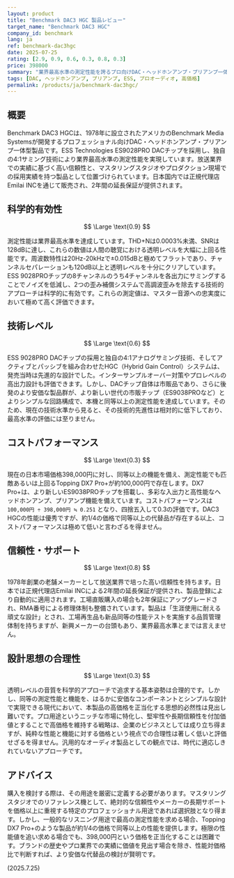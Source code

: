 ```yaml
---
layout: product
title: "Benchmark DAC3 HGC 製品レビュー"
target_name: "Benchmark DAC3 HGC"
company_id: benchmark
lang: ja
ref: benchmark-dac3hgc
date: 2025-07-25
rating: [2.9, 0.9, 0.6, 0.3, 0.8, 0.3]
price: 398000
summary: "業界最高水準の測定性能を誇るプロ向けDAC・ヘッドホンアンプ・プリアンプ一体型機。しかし、約1/4の価格で同等以上の機能・性能を持つ代替品が存在するため、コストパフォーマンスと設計思想の合理性は著しく低い評価となる。"
tags: [DAC, ヘッドホンアンプ, プリアンプ, ESS, プロオーディオ, 高価格]
permalink: /products/ja/benchmark-dac3hgc/
---
```


## 概要

Benchmark DAC3 HGCは、1978年に設立されたアメリカのBenchmark Media Systemsが開発するプロフェッショナル向けDAC・ヘッドホンアンプ・プリアンプ一体型製品です。ESS Technologies ES9028PRO DACチップを採用し、独自の4:1サミング技術により業界最高水準の測定性能を実現しています。放送業界での実績に基づく高い信頼性と、マスタリングスタジオやプロダクション現場での採用実績を持つ製品として位置づけられています。日本国内では正規代理店Emilai INCを通じて販売され、2年間の延長保証が提供されます。

## 科学的有効性

$$ \Large \text{0.9} $$

測定性能は業界最高水準を達成しています。THD+Nは0.0003%未満、SNRは128dBに達し、これらの数値は人間の聴覚における透明レベルを大幅に上回る性能です。周波数特性は20Hz-20kHzで±0.015dBと極めてフラットであり、チャンネルセパレーションも120dB以上と透明レベルを十分にクリアしています。ESS 9028PROチップの8チャンネルのうち4チャンネルを各出力にサミングすることでノイズを低減し、2つの歪み補償システムで高調波歪みを除去する技術的アプローチは科学的に有効です。これらの測定値は、マスター音源への忠実度において極めて高く評価できます。

## 技術レベル

$$ \Large \text{0.6} $$

ESS 9028PRO DACチップの採用と独自の4:1アナログサミング技術、そしてアクティブとパッシブを組み合わせたHGC（Hybrid Gain Control）システムは、発売当時は先進的な設計でした。インターサンプルオーバー対策やプロレベルの高出力設計も評価できます。しかし、DACチップ自体は市販品であり、さらに後発のより安価な製品群が、より新しい世代の市販チップ（ES9038PROなど）とよりシンプルな回路構成で、本機と同等以上の測定性能を達成しています。そのため、現在の技術水準から見ると、その技術的先進性は相対的に低下しており、最高水準の評価には至りません。

## コストパフォーマンス

$$ \Large \text{0.3} $$

現在の日本市場価格398,000円に対し、同等以上の機能を備え、測定性能でも匹敵あるいは上回るTopping DX7 Pro+が約100,000円で存在します。DX7 Pro+は、より新しいES9038PROチップを搭載し、多彩な入出力と高性能なヘッドホンアンプ、プリアンプ機能を備えています。コストパフォーマンスは `100,000円 ÷ 398,000円 ≒ 0.251` となり、四捨五入して0.3の評価です。DAC3 HGCの性能は優秀ですが、約1/4の価格で同等以上の代替品が存在する以上、コストパフォーマンスは極めて低いと言わざるを得ません。

## 信頼性・サポート

$$ \Large \text{0.8} $$

1978年創業の老舗メーカーとして放送業界で培った高い信頼性を持ちます。日本では正規代理店Emilai INCによる2年間の延長保証が提供され、製品登録により自動的に適用されます。工場直販購入の場合も2年保証にアップグレードされ、RMA番号による修理体制も整備されています。製品は「生涯使用に耐える頑丈な設計」とされ、工場再生品も新品同等の性能テストを実施する品質管理体制を持ちますが、新興メーカーの台頭もあり、業界最高水準とまでは言えません。

## 設計思想の合理性

$$ \Large \text{0.3} $$

透明レベルの音質を科学的アプローチで追求する基本姿勢は合理的です。しかし、同等の測定性能と機能を、はるかに安価なコンポーネントとシンプルな設計で実現できる現代において、本製品の高価格を正当化する思想的必然性は見出し難いです。プロ用途というニッチな市場に特化し、堅牢性や長期信頼性を付加価値とすることで高価格を維持する戦略は、企業のビジネスとしては成り立ち得ますが、純粋な性能と機能に対する価格という視点での合理性は著しく低いと評価せざるを得ません。汎用的なオーディオ製品としての観点では、時代に適応しきれていないアプローチです。

## アドバイス

購入を検討する際は、その用途を厳密に定義する必要があります。マスタリングスタジオでのリファレンス機として、絶対的な信頼性やメーカーの長期サポートを価格以上に重視する特定のプロフェッショナル用途であれば選択肢となり得ます。しかし、一般的なリスニング用途で最高の測定性能を求める場合、Topping DX7 Pro+のような製品が約1/4の価格で同等以上の性能を提供します。極限の性能値を追い求める場合でも、398,000円という価格を正当化することは困難です。ブランドの歴史やプロ業界での実績に価値を見出す場合を除き、性能対価格比で判断すれば、より安価な代替品の検討が賢明です。

(2025.7.25)
